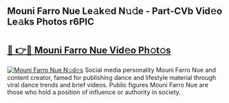 ## Mouni Farro Nue Le𝚊k𝚎d N𝚞𝚍e - Part-CVb Vid𝚎o Le𝚊ks Photos r6PIC

# <h2><a href="http://fb656d.evod.top/?m=Mouni+Farro+Nue">🔗 👉🔴 Mouni Farro Nue Vid𝚎o Ph𝚘t𝚘s</a></h2>

[![Mouni Farro Nue N𝚞d𝚎s](https://i.imgur.com/8V9OHl7.gif)](http://fb656d.evod.top/?m=Mouni+Farro+Nue)
Social media personality Mouni Farro Nue and content creator, famed for publishing dance and lifestyle material through viral dance trends and brief videos. Public figures Mouni Farro Nue are those who hold a position of influence or authority in society. 
